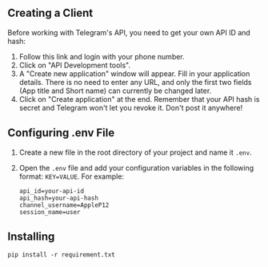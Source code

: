## Creating a Client

Before working with Telegram's API, you need to get your own API ID and hash:

1. Follow this link and login with your phone number.
2. Click on "API Development tools".
3. A "Create new application" window will appear. Fill in your application details. There is no need to enter any URL, and only the first two fields (App title and Short name) can currently be changed later.
4. Click on "Create application" at the end. Remember that your API hash is secret and Telegram won't let you revoke it. Don't post it anywhere!



## Configuring .env File

1. Create a new file in the root directory of your project and name it `.env`.
2. Open the `.env` file and add your configuration variables in the following format: `KEY=VALUE`. For example:

    ```plaintext
    api_id=your-api-id
    api_hash=your-api-hash
    channel_username=AppleP12
    session_name=user

## Installing

```
pip install -r requirement.txt
```


